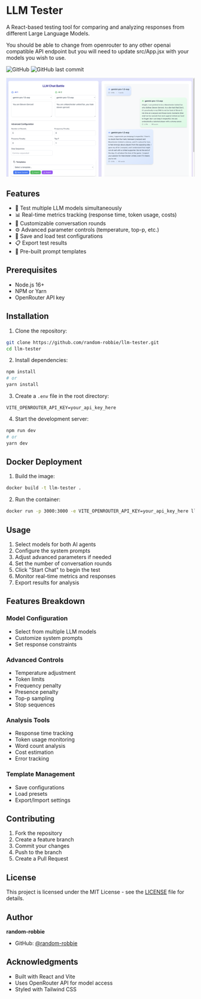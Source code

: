# LLM Tester

A React-based testing tool for comparing and analyzing responses from different Large Language Models.

You should be able to change from openrouter to any other openai compatible API endpoint but you will need to update src/App.jsx with your models you wish to use.

![GitHub](https://img.shields.io/github/license/random-robbie/llm-tester)
![GitHub last commit](https://img.shields.io/github/last-commit/random-robbie/llm-tester)


![Screenshot of my project](Screenshot.png)

## Features

- 🤖 Test multiple LLM models simultaneously
- 📊 Real-time metrics tracking (response time, token usage, costs)
- 🔄 Customizable conversation rounds
- ⚙️ Advanced parameter controls (temperature, top-p, etc.)
- 💾 Save and load test configurations
- 📋 Export test results
- 📝 Pre-built prompt templates

## Prerequisites

- Node.js 16+
- NPM or Yarn
- OpenRouter API key

## Installation

1. Clone the repository:
```bash
git clone https://github.com/random-robbie/llm-tester.git
cd llm-tester
```

2. Install dependencies:
```bash
npm install
# or
yarn install
```

3. Create a `.env` file in the root directory:
```env
VITE_OPENROUTER_API_KEY=your_api_key_here
```

4. Start the development server:
```bash
npm run dev
# or
yarn dev
```

## Docker Deployment

1. Build the image:
```bash
docker build -t llm-tester .
```

2. Run the container:
```bash
docker run -p 3000:3000 -e VITE_OPENROUTER_API_KEY=your_api_key_here llm-tester
```

## Usage

1. Select models for both AI agents
2. Configure the system prompts
3. Adjust advanced parameters if needed
4. Set the number of conversation rounds
5. Click "Start Chat" to begin the test
6. Monitor real-time metrics and responses
7. Export results for analysis

## Features Breakdown

### Model Configuration
- Select from multiple LLM models
- Customize system prompts
- Set response constraints

### Advanced Controls
- Temperature adjustment
- Token limits
- Frequency penalty
- Presence penalty
- Top-p sampling
- Stop sequences

### Analysis Tools
- Response time tracking
- Token usage monitoring
- Word count analysis
- Cost estimation
- Error tracking

### Template Management
- Save configurations
- Load presets
- Export/Import settings

## Contributing

1. Fork the repository
2. Create a feature branch
3. Commit your changes
4. Push to the branch
5. Create a Pull Request

## License

This project is licensed under the MIT License - see the [LICENSE](LICENSE) file for details.

## Author

**random-robbie**
- GitHub: [@random-robbie](https://github.com/random-robbie)

## Acknowledgments

- Built with React and Vite
- Uses OpenRouter API for model access
- Styled with Tailwind CSS
